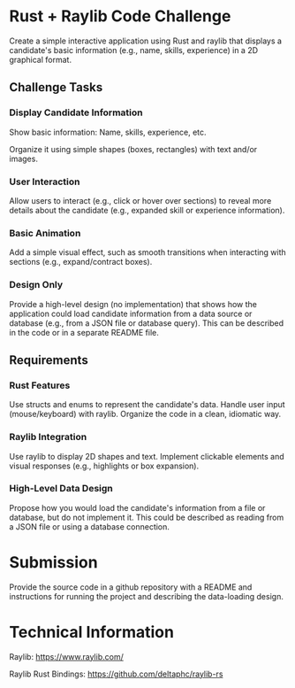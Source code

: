 # Rust + Raylib Code Challenge

Create a simple interactive application using Rust and raylib that displays a candidate's basic information (e.g., name, skills, experience) in a 2D graphical format.

## Challenge Tasks

### Display Candidate Information

Show basic information: Name, skills, experience, etc.

Organize it using simple shapes (boxes, rectangles) with text and/or images.

### User Interaction
Allow users to interact (e.g., click or hover over sections) to reveal more details about the candidate (e.g., expanded skill or experience information).

### Basic Animation
Add a simple visual effect, such as smooth transitions when interacting with sections (e.g., expand/contract boxes).

### Design Only
Provide a high-level design (no implementation) that shows how the application could load candidate information from a data source or database (e.g., from a JSON file or database query). This can be described in the code or in a separate README file.

## Requirements

### Rust Features
Use structs and enums to represent the candidate's data.
Handle user input (mouse/keyboard) with raylib.
Organize the code in a clean, idiomatic way.

### Raylib Integration
Use raylib to display 2D shapes and text.
Implement clickable elements and visual responses (e.g., highlights or box expansion).

### High-Level Data Design
Propose how you would load the candidate's information from a file or database, but do not implement it. This could be described as reading from a JSON file or using a database connection.

# Submission
Provide the source code in a github repository with a README and instructions for running the project and describing the data-loading design.


# Technical Information
Raylib:  https://www.raylib.com/

Raylib Rust Bindings: https://github.com/deltaphc/raylib-rs
